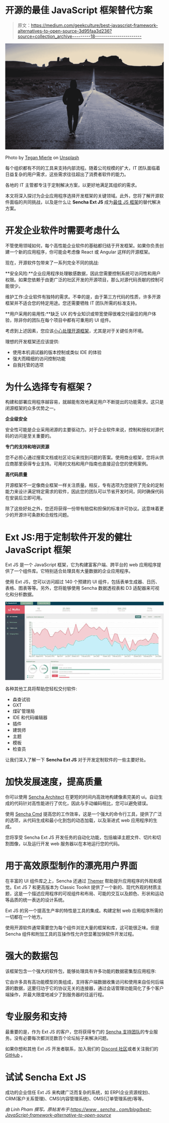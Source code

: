 # 开源的最佳 JavaScript 框架替代方案

> 原文：<https://medium.com/geekculture/best-javascript-framework-alternatives-to-open-source-3d95faa3d236?source=collection_archive---------18----------------------->

![](img/34c49b263baa876240f824f4686000ad.png)

Photo by [Tegan Mierle](https://unsplash.com/@tegan?utm_source=unsplash&utm_medium=referral&utm_content=creditCopyText) on [Unsplash](https://unsplash.com/s/photos/open-source?utm_source=unsplash&utm_medium=referral&utm_content=creditCopyText)

每个组织都有不同的工具来支持内部流程。随着公司规模的扩大，IT 团队面临着日益复杂的用户需求，这些需求往往超出了消费者软件的能力。

各地的 IT 主管都专注于定制解决方案，以更好地满足其组织的需求。

本文将深入探讨为企业应用程序选择开发框架的关键领域。此外，您将了解开源软件面临的共同挑战，以及是什么让 **Sencha Ext JS** 成为[最佳 JS 框架](https://www.sencha.com/products/extjs/)的替代解决方案。

# 开发企业软件时需要考虑什么

不管使用领域如何，每个高性能企业软件的基础都归结于开发框架。如果你负责创建一个新的应用程序，你可能会考虑像 React 或 Angular 这样的开源框架。

现在，开源软件包带来了一系列完全不同的挑战:

**安全风险:**企业应用程序处理敏感数据，因此您需要控制系统可访问性和用户权限。如果您依赖于由更广泛的社区开发的开源项目，那么对源代码贡献的控制可能很少。

维护工作:企业软件有独特的需求。不幸的是，由于第三方代码的性质，许多开源框架并不适合您的特定用途。您还需要牺牲 IT 团队所需的标准支持。

**用户采用的易用性:**缺乏 UX 的专业知识或带宽使得很难交付最佳的用户体验，除非你的团队在每个项目中都有可重用的 UI 组件。

考虑到上述因素，您应该[小心处理开源框架](https://sdtimes.com/cloud/open-source-commercial-software-development-handle-care)，尤其是对于关键任务环境。

理想的开发框架还应该提供:

*   使用本机调试器的版本控制或类似 IDE 的体验
*   强大而精细的访问控制功能
*   自我托管的选项

# 为什么选择专有框架？

构建和部署应用程序越容易，就越能有效地满足用户不断提出的功能需求。这只是闭源框架的众多优势之一。

**企业级安全**

安全性可能是企业采用闭源的主要驱动力。对于企业软件来说，控制和授权对源代码的访问是至关重要的。

**专门的支持和培训资源**

您不必担心通过搜索文档或社区论坛来找到问题的答案。使用商业框架，您将从供应商那里获得专业支持。可用的文档和用户指南也直接迎合您的使用案例。

**高代码质量**

开源框架不一定像商业框架一样关注质量。相反，专有选项为您提供了完全的定制能力来设计满足特定需求的软件，因此您的团队可以节省开发时间，同时确保代码在安装后立即可用。

除了这些好处之外，您还将获得一份带有赔偿和担保的标准许可协议。这意味着更少的开源许可条款和合规性问题。

# Ext JS:用于定制软件开发的健壮 JavaScript 框架

Ext JS 是一个 JavaScript 框架，它为构建富客户端、跨平台的 web 应用程序提供了一个组件库。它特别适合处理具有大量数据的企业应用程序。

使用 Ext JS，您可以访问超过 140 个预建的 UI 组件，包括表单生成器、日历、表格、图表等等。另外，您将能够使用 Sencha 数据透视表和 D3 适配器来可视化和分析数据。

![](img/d026035accb4a4ccc1e33233682ef617.png)

各种其他工具将帮助您轻松交付软件:

*   森查试验
*   GXT
*   煤矿管理局
*   IDE 和代码编辑器
*   插件
*   建筑师
*   主题
*   模板
*   检查员

让我们深入了解一下 **Sencha Ext JS** 对于开发定制软件的一些主要好处。

# 加快发展速度，提高质量

你可以使用 [Sencha Architect](https://www.sencha.com/products/architect/) 在更短的时间内高效地构建像素完美的 ui。自动生成的代码针对高性能进行了优化，因此与手动编码相比，您可以避免错误。

使用 [Sencha Cmd](https://www.sencha.com/products/sencha-cmd/) 提高您的工作效率，这是一个强大的命令行工具，提供了广泛的选项，从代码生成和最小化到包的动态加载，以及渐进式 web 应用程序的生成。

您将享受 Sencha Ext JS 开发任务的自动化功能，包括编译主题文件、切片和切割图像，以及运行开发 web 服务器以在本地运行您的代码。

# 用于高效原型制作的漂亮用户界面

在丰富的 UI 组件库之上，Sencha 还通过 [Themer](https://www.sencha.com/products/themer) 帮助提升应用程序的外观和感觉。Ext JS 7 和更高版本为 Classic Toolkit 提供了一个新的、现代外观的材质主题，这是一个描述应用程序的可视组件和布局、可能的交互以及颜色、形状和运动等品质的统一表达的设计系统。

Ext JS 的另一个提高生产率的特性是工具的集成。构建定制 web 应用程序所需的一切都在一个地方。

使用开源软件通常需要您为每个组件浏览大量的框架和库，这可能很乏味。但是 Sencha 组件和附加工具的互操作性允许您显著加快软件开发过程。

# 强大的数据包

该框架包含一个强大的软件包，能够处理具有许多功能的数据密集型应用程序:

它由许多具有高功能模型的类组成，支持客户端数据收集访问和使用来自任何后端源的数据，这要归功于它的协议无关的连接器，通过会话管理功能简化了多个客户端操作，并最大限度地减少了到服务器的往返行程。

# 专业服务和支持

最重要的是，作为 Ext JS 的客户，您将获得专门的 [Sencha 支持团队](https://www.sencha.com/support/)的专业服务。没有必要每次都浏览数百个论坛帖子来解决问题。

如果你想和其他 Ext JS 开发者联系，加入我们的 [Discord 社区](https://discord.com/invite/RfxMGSbHXT)或者关注我们的 [GitHub](https://github.com/sencha) 。

# 试试 Sencha Ext JS

成功的企业信任 Ext JS 来构建广泛而复杂的系统，如 ERP(企业资源规划)、CRM(客户关系管理)、CMS(内容管理系统)、OMS(订单管理系统)等等。

*由 Linh Pham 撰写。原帖发布于:*[*https://www . sencha . com/blog/best-JavaScript-framework-alternative-to-open-source*](https://www.sencha.com/blog/best-javascript-framework-alternative-to-open-source)